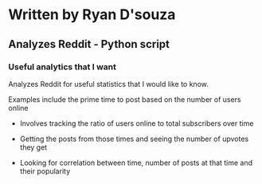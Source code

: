 # Written by Ryan D'souza

## Analyzes Reddit - Python script

### Useful analytics that I want

Analyzes Reddit for useful statistics that I would like to know.

Examples include the prime time to post based on the number of users online

- Involves tracking the ratio of users online to total subscribers over time 

- Getting the posts from those times and seeing the number of upvotes they get

- Looking for correlation between time, number of posts at that time and their popularity
